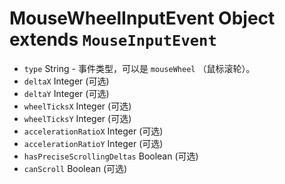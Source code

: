 # MouseWheelInputEvent Object extends `MouseInputEvent`

* `type` String - 事件类型，可以是 `mouseWheel` （鼠标滚轮）。
* `deltaX` Integer (可选)
* `deltaY` Integer (可选)
* `wheelTicksX` Integer (可选)
* `wheelTicksY` Integer (可选)
* `accelerationRatioX` Integer (可选)
* `accelerationRatioY` Integer (可选)
* `hasPreciseScrollingDeltas` Boolean (可选)
* `canScroll` Boolean (可选)
